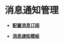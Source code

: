 # 消息通知管理<a name="live_01_0025"></a>

-   **[配置消息订阅](配置消息订阅.md)**  

-   **[消息通知模板](消息通知模板.md)**  


